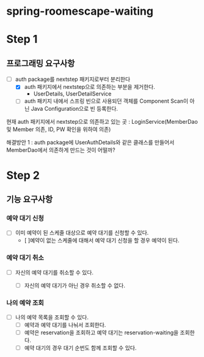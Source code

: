 # spring-roomescape-waiting

# Step 1
## 프로그래밍 요구사항
* [ ] auth package를 nextstep 패키지로부터 분리한다
    * [x] auth 패키지에서 nextstep으로 의존하는 부분을 제거한다.
      * UserDetails, UserDetailService
    * [ ] auth 패키지 내에서 스프링 빈으로 사용되던 객체를 Component Scan이 아닌 Java Configuration으로 빈 등록한다.

현재 auth 패키지에서 nextstep으로 의존하고 있는 곳 : LoginService(MemberDao 및 Member 의존, ID, PW 확인을 위하여 의존)

해결방안 1 : auth package에 UserAuthDetails와 같은 클래스를 만들어서 MemberDao에서 의존하게 만드는 것이 어떨까?



# Step 2
## 기능 요구사항
### 예약 대기 신청
* [ ] 이미 예약이 된 스케줄 대상으로 예약 대기를 신청할 수 있다.
  * [ ]예약이 없는 스케줄에 대해서 예약 대기 신청을 할 경우 예약이 된다.

### 예약 대기 취소
* [ ] 자신의 예약 대기를 취소할 수 있다.
    * [ ] 자신의 예약 대기가 아닌 경우 취소할 수 없다.


### 나의 예약 조회
* [ ] 나의 예약 목록을 조회할 수 있다.
    * [ ] 예약과 예약 대기를 나눠서 조회한다.
    * [ ] 예약은 reservation을 조회하고 예약 대기는 reservation-waiting을 조회한다.
    * [ ] 예약 대기의 경우 대기 순번도 함께 조회할 수 있다.

